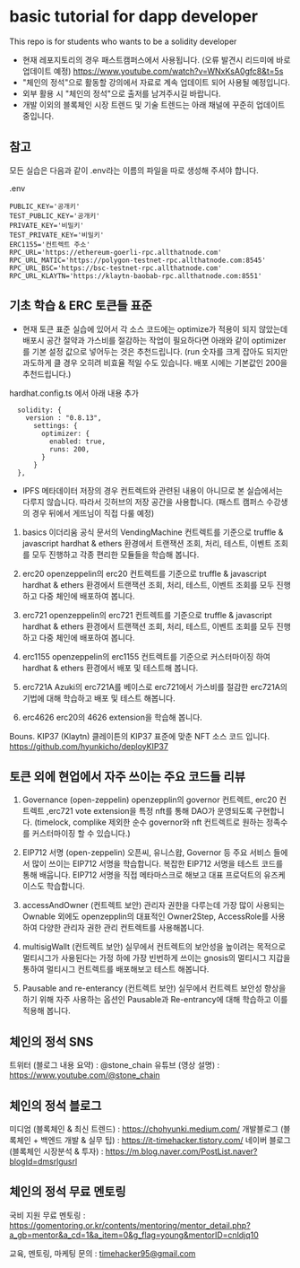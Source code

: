 # basic tutorial for dapp developer

This repo is for students who wants to be a solidity developer

* 현재 레포지토리의 경우 패스트캠퍼스에서 사용됩니다. (오류 발견시 리드미에 바로 업데이트 예정)
https://www.youtube.com/watch?v=WNxKsA0gfc8&t=5s
* "체인의 정석"으로 활동할 강의에서 자료로 계속 업데이트 되어 사용될 예정입니다.
* 외부 활용 시 "체인의 정석"으로 출저를 남겨주시길 바랍니다.
* 개발 이외의 블록체인 시장 트렌드 및 기술 트렌드는 아래 채널에 꾸준히 업데이트 중입니다.

## 참고
모든 실습은 다음과 같이 .env라는 이름의 파일을 따로 생성해 주셔야 합니다.

.env
```
PUBLIC_KEY='공개키'
TEST_PUBLIC_KEY='공개키'
PRIVATE_KEY='비밀키'
TEST_PRIVATE_KEY='비밀키'
ERC1155='컨트렉트 주소'
RPC_URL='https://ethereum-goerli-rpc.allthatnode.com'
RPC_URL_MATIC='https://polygon-testnet-rpc.allthatnode.com:8545'
RPC_URL_BSC='https://bsc-testnet-rpc.allthatnode.com'
RPC_URL_KLAYTN='https://klaytn-baobab-rpc.allthatnode.com:8551'
```


## 기초 학습 & ERC 토큰들 표준

* 현재 토큰 표준 실습에 있어서 각 소스 코드에는 optimize가 적용이 되지 않았는데 배포시 공간 절약과 가스비를 절감하는 작업이 필요하다면 아래와 같이 optimizer를 기본 설정 값으로 넣어두는 것은 추천드립니다. (run 숫자를 크게 잡아도 되지만 과도하게 클 경우 오히려 비효율 적일 수도 있습니다. 배포 시에는 기본값인 200을 추천드립니다.)

hardhat.config.ts 에서 아래 내용 추가
```
  solidity: {
    version : "0.8.13",
      settings: {
        optimizer: {
          enabled: true,
          runs: 200,
        }
      }
  },
```

* IPFS 메타데이터 저장의 경우 컨트렉트와 관련된 내용이 아니므로 본 실습에서는 다루지 않습니다. 따라서 깃허브의 저장 공간을 사용합니다. (패스트 캠퍼스 수강생의 경우 뒤에서 게뜨님이 직접 다룰 예정)

1. basics
이더리움 공식 문서의 VendingMachine 컨트렉트를 기준으로
truffle & javascript 
hardhat & ethers 
환경에서 트랜잭션 조회, 처리, 테스트, 이벤트 조회를 모두 진행하고
각종 편리한 모듈들을 학습해 봅니다.

2. erc20
openzeppelin의 erc20 컨트렉트를 기준으로
truffle & javascript 
hardhat & ethers 
환경에서 트랜잭션 조회, 처리, 테스트, 이벤트 조회를 모두 진행하고
다중 체인에 배포하여 봅니다.

3. erc721
openzeppelin의 erc721 컨트렉트를 기준으로
truffle & javascript 
hardhat & ethers 
환경에서 트랜잭션 조회, 처리, 테스트, 이벤트 조회를 모두 진행하고
다중 체인에 배포하여 봅니다.

4. erc1155
openzeppelin의 erc1155 컨트렉트를 기준으로 커스터마이징 하여
hardhat & ethers 환경에서 배포 및 테스트해 봅니다.

5. erc721A
Azuki의 erc721A를 베이스로
erc721에서 가스비를 절감한 erc721A의 기법에 대해 학습하고 배포 및 테스트 해봅니다.

6. erc4626
erc20의 4626 extension을 학습해 봅니다.

Bouns. KIP37 (Klaytn)
클레이튼의 KIP37 표준에 맞춘 NFT 소스 코드 입니다.
https://github.com/hyunkicho/deployKIP37

## 토큰 외에 현업에서 자주 쓰이는 주요 코드들 리뷰

1. Governance (open-zeppelin)
openzepplin의 governor 컨트렉트, erc20 컨트렉트 ,erc721 vote extension을
특정 nft를 통해 DAO가 운영되도록 구현합니다. 
(timelock, complike 제외한 순수 governor와 nft 컨트렉트로 원하는 정족수를 커스터마이징 할 수 있습니다.)

2. EIP712 서명 (open-zeppelin)
오픈씨, 유니스왑, Governor 등 주요 서비스 들에서 많이 쓰이는 EIP712 서명을 학습합니다.
복잡한 EIP712 서명을 테스트 코드를 통해 배웁니다.
EIP712 서명을 직접 메타마스크로 해보고 대표 프로덕트의 유즈케이스도 학습합니다.

3. accessAndOwner (컨트렉트 보안)
관리자 권한을 다루는데 가장 많이 사용되는 Ownable 외에도
openzepplin의 대표적인 Owner2Step, AccessRole를 사용하여 다양한 관리자 권한 관리 컨트렉트를 사용해봅니다.

4. multisigWallt (컨트렉트 보안)
실무에서 컨트렉트의 보안성을 높이려는 목적으로 멀티시그가 사용된다는 가정 하에 가장 빈번하게 쓰이는 gnosis의 멀티시그 지갑을 통하여
멀티시그 컨트렉트를 배포해보고 테스트 해봅니다.

5. Pausable and re-enterancy (컨트렉트 보안)
실무에서 컨트렉트 보안성 향상을 하기 위해 자주 사용하는 옵션인 Pausable과 Re-entrancy에 대해 학습하고 이를 적용해 봅니다.



## 체인의 정석 SNS
트위터 (블로그 내용 요약) : @stone_chain
유튜브 (영상 설명) : https://www.youtube.com/@stone_chain

## 체인의 정석 블로그
미디엄 (블록체인 & 최신 트렌드) : https://chohyunki.medium.com/
개발블로그 (블록체인 + 백엔드 개발 & 실무 팁) :  https://it-timehacker.tistory.com/
네이버 블로그 (블록체인 시장분석 & 투자) : https://m.blog.naver.com/PostList.naver?blogId=dmsrlgusrl

## 체인의 정석 무료 멘토링
국비 지원 무료 멘토링 : https://gomentoring.or.kr/contents/mentoring/mentor_detail.php?a_gb=mentor&a_cd=1&a_item=0&g_flag=young&mentorID=cnldjq10

교육, 멘토링, 마케팅 문의 : timehacker95@gmail.com